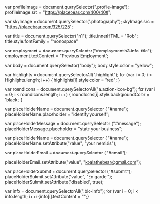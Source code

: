 var profileImage = document.querySelector(".profile-image");
profileImage.src = "https://placebear.com/400/400";

var skyImage = document.querySelector(".photography");
skyImage.src = "https://placebear.com/325/225";

var title = document.querySelector("h1");
title.innerHTML = "Rob";
title.style.fontFamily = "monospace"

var employment = document.querySelector("#employment h3.info-title");
employment.textContent = "Previous Employment";

var body = document.querySelector("body");
body.style.color = "yellow";

var highlights = document.querySelectorAll(".highlight");
for (var i = 0; i < Highlights.length; i++) {
  highlights[i].style.color = "red";
}

var roundIcons = document.querySelectorAll("a.action-icon-bg");
for (var i = 0; i < roundIcons.length; i++) {
  roundIcons[i].style.backgroundColor = 'black';
}

var placeHolderName = document.querySelector ( "#name");
placeHolderName.placeholder = "identify yourself";

var placeHolderMessage = document.querySelector ("#message");
placeHolderMessage.placeholder = "state your business";

var placeHolderName = document.querySelector ( "#name");
placeHolderName.setAttribute("value", "your nemisis");

var placeHolderEmail = document.querySelector ( "#email");

placeHolderEmail.setAttribute("value", "koalathebear@gmail.com");

var placeHolderSubmit = document.querySelector ("#submit");
placeHolderSubmit.setAttribute("value", "En garde!");
placeHolderSubmit.setAttribute("disabled", true);

var info = document.querySelectorAll(".bio-info");
for (var i = 0; i < info.length; i++) {info[i].textContent = "";}
